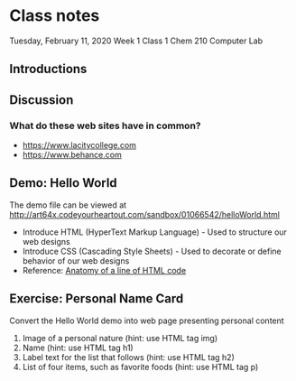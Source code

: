 # Class notes
Tuesday, February 11, 2020
Week 1
Class 1
Chem 210 Computer Lab

## Introductions

## Discussion
### What do these web sites have in common?
- https://www.lacitycollege.com
- https://www.behance.com


## Demo: Hello World
The demo file can be viewed at http://art64x.codeyourheartout.com/sandbox/01066542/helloWorld.html
- Introduce HTML (HyperText Markup Language) - Used to structure our web designs
- Introduce CSS (Cascading Style Sheets) - Used to decorate or define behavior of our web designs
- Reference: <a href=https://codepen.io/codeyourheartout/pen/xxKpvVV target=_blank>Anatomy of a line of HTML code</a>

## Exercise: Personal Name Card
Convert the Hello World demo into web page presenting personal content

1. Image of a personal nature (hint: use HTML tag img)
2. Name (hint: use HTML tag h1)
3. Label text for the list that follows (hint: use HTML tag h2)
4. List of four items, such as favorite foods (hint: use HTML tag p)
  

